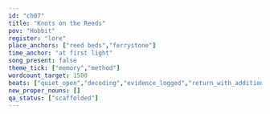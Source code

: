 ```yaml
---
id: "ch07"
title: "Knots on the Reeds"
pov: "Hobbit"
register: "lore"
place_anchors: ["reed beds","ferrystone"]
time_anchor: "at first light"
song_present: false
theme_tick: ["memory","method"]
wordcount_target: 1500
beats: ["quiet_open","decoding","evidence_logged","return_with_addition"]
new_proper_nouns: []
qa_status: ["scaffolded"]
---
```


